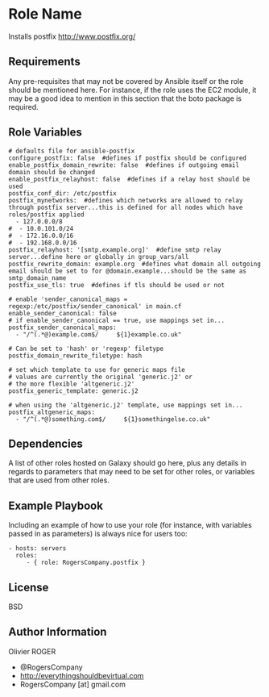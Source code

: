 Role Name
=========

Installs postfix http://www.postfix.org/

Requirements
------------

Any pre-requisites that may not be covered by Ansible itself or the role should be mentioned here. For instance, if the role uses the EC2 module, it may be a good idea to mention in this section that the boto package is required.

Role Variables
--------------

````
# defaults file for ansible-postfix
configure_postfix: false  #defines if postfix should be configured
enable_postfix_domain_rewrite: false  #defines if outgoing email domain should be changed
enable_postfix_relayhost: false  #defines if a relay host should be used
postfix_conf_dir: /etc/postfix
postfix_mynetworks:  #defines which networks are allowed to relay through postfix server...this is defined for all nodes which have roles/postfix applied
  - 127.0.0.0/8
#  - 10.0.101.0/24
#  - 172.16.0.0/16
#  - 192.168.0.0/16
postfix_relayhost: '[smtp.example.org]'  #define smtp relay server...define here or globally in group_vars/all
postfix_rewrite_domain: example.org  #defines what domain all outgoing email should be set to for @domain.example...should be the same as smtp_domain_name
postfix_use_tls: true  #defines if tls should be used or not

# enable 'sender_canonical_maps = regexp:/etc/postfix/sender_canonical' in main.cf
enable_sender_canonical: false
# if enable_sender_canonical == true, use mappings set in...
postfix_sender_canonical_maps:
  - "/^(.*@)example.com$/     ${1}example.co.uk"

# Can be set to 'hash' or 'regexp' filetype
postfix_domain_rewrite_filetype: hash

# set which template to use for generic maps file
# values are currently the original 'generic.j2' or
# the more flexible 'altgeneric.j2'
postfix_generic_template: generic.j2

# when using the 'altgeneric.j2' template, use mappings set in...
postfix_altgeneric_maps:
  - "/^(.*@)something.com$/     ${1}somethingelse.co.uk"

````

Dependencies
------------

A list of other roles hosted on Galaxy should go here, plus any details in regards to parameters that may need to be set for other roles, or variables that are used from other roles.

Example Playbook
----------------

Including an example of how to use your role (for instance, with variables passed in as parameters) is always nice for users too:

    - hosts: servers
      roles:
         - { role: RogersCompany.postfix }

License
-------

BSD

Author Information
------------------

Olivier ROGER
- @RogersCompany
- http://everythingshouldbevirtual.com
- RogersCompany [at] gmail.com
